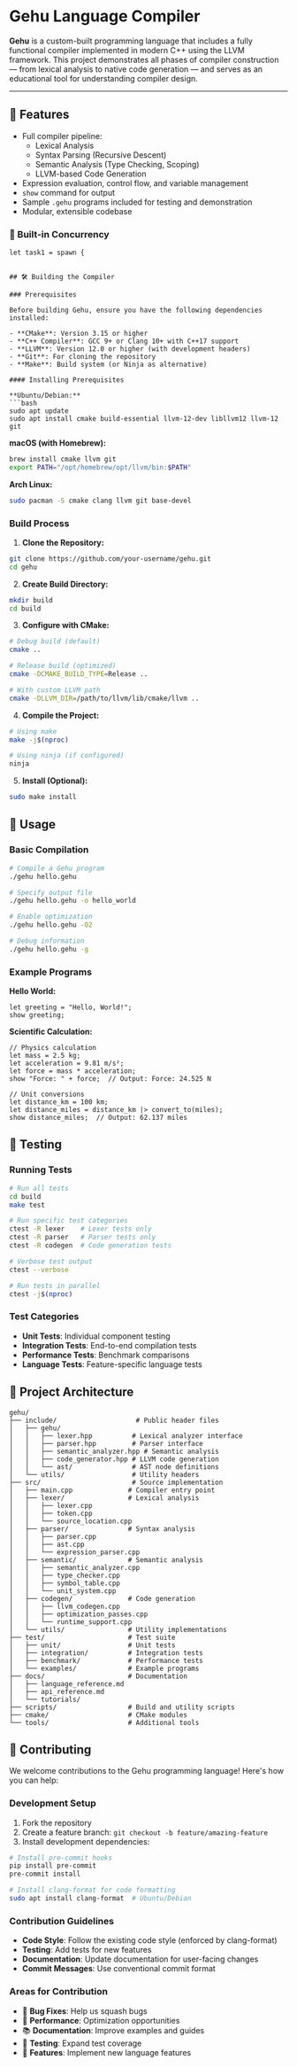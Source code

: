 # Gehu Language Compiler

**Gehu** is a custom-built programming language that includes a fully functional compiler implemented in modern C++ using the LLVM framework. This project demonstrates all phases of compiler construction — from lexical analysis to native code generation — and serves as an educational tool for understanding compiler design.

---

## 📌 Features

- Full compiler pipeline:
  - Lexical Analysis
  - Syntax Parsing (Recursive Descent)
  - Semantic Analysis (Type Checking, Scoping)
  - LLVM-based Code Generation
- Expression evaluation, control flow, and variable management
- `show` command for output
- Sample `.gehu` programs included for testing and demonstration
- Modular, extensible codebase


### 🧵 Built-in Concurrency
```gehu
let task1 = spawn {


## 🛠️ Building the Compiler

### Prerequisites

Before building Gehu, ensure you have the following dependencies installed:

- **CMake**: Version 3.15 or higher
- **C++ Compiler**: GCC 9+ or Clang 10+ with C++17 support
- **LLVM**: Version 12.0 or higher (with development headers)
- **Git**: For cloning the repository
- **Make**: Build system (or Ninja as alternative)

#### Installing Prerequisites

**Ubuntu/Debian:**
```bash
sudo apt update
sudo apt install cmake build-essential llvm-12-dev libllvm12 llvm-12 git
```

**macOS (with Homebrew):**
```bash
brew install cmake llvm git
export PATH="/opt/homebrew/opt/llvm/bin:$PATH"
```

**Arch Linux:**
```bash
sudo pacman -S cmake clang llvm git base-devel
```

### Build Process

1. **Clone the Repository:**
```bash
git clone https://github.com/your-username/gehu.git
cd gehu
```

2. **Create Build Directory:**
```bash
mkdir build
cd build
```

3. **Configure with CMake:**
```bash
# Debug build (default)
cmake ..

# Release build (optimized)
cmake -DCMAKE_BUILD_TYPE=Release ..

# With custom LLVM path
cmake -DLLVM_DIR=/path/to/llvm/lib/cmake/llvm ..
```

4. **Compile the Project:**
```bash
# Using make
make -j$(nproc)

# Using ninja (if configured)
ninja
```

5. **Install (Optional):**
```bash
sudo make install
```


## 🚀 Usage

### Basic Compilation

```bash
# Compile a Gehu program
./gehu hello.gehu

# Specify output file
./gehu hello.gehu -o hello_world

# Enable optimization
./gehu hello.gehu -O2

# Debug information
./gehu hello.gehu -g
```

### Example Programs

**Hello World:**
```gehu
let greeting = "Hello, World!";
show greeting;
```

**Scientific Calculation:**
```gehu
// Physics calculation
let mass = 2.5 kg;
let acceleration = 9.81 m/s²;
let force = mass * acceleration;
show "Force: " + force;  // Output: Force: 24.525 N

// Unit conversions
let distance_km = 100 km;
let distance_miles = distance_km |> convert_to(miles);
show distance_miles;  // Output: 62.137 miles
```



## 🧪 Testing

### Running Tests

```bash
# Run all tests
cd build
make test

# Run specific test categories
ctest -R lexer    # Lexer tests only
ctest -R parser   # Parser tests only
ctest -R codegen  # Code generation tests

# Verbose test output
ctest --verbose

# Run tests in parallel
ctest -j$(nproc)
```

### Test Categories

- **Unit Tests**: Individual component testing
- **Integration Tests**: End-to-end compilation tests
- **Performance Tests**: Benchmark comparisons
- **Language Tests**: Feature-specific language tests

## 📁 Project Architecture

```
gehu/
├── include/                    # Public header files
│   ├── gehu/
│   │   ├── lexer.hpp          # Lexical analyzer interface
│   │   ├── parser.hpp         # Parser interface
│   │   ├── semantic_analyzer.hpp # Semantic analysis
│   │   ├── code_generator.hpp # LLVM code generation
│   │   └── ast/               # AST node definitions
│   └── utils/                 # Utility headers
├── src/                       # Source implementation
│   ├── main.cpp              # Compiler entry point
│   ├── lexer/                # Lexical analysis
│   │   ├── lexer.cpp
│   │   ├── token.cpp
│   │   └── source_location.cpp
│   ├── parser/               # Syntax analysis
│   │   ├── parser.cpp
│   │   ├── ast.cpp
│   │   └── expression_parser.cpp
│   ├── semantic/             # Semantic analysis
│   │   ├── semantic_analyzer.cpp
│   │   ├── type_checker.cpp
│   │   ├── symbol_table.cpp
│   │   └── unit_system.cpp
│   ├── codegen/              # Code generation
│   │   ├── llvm_codegen.cpp
│   │   ├── optimization_passes.cpp
│   │   └── runtime_support.cpp
│   └── utils/                # Utility implementations
├── test/                     # Test suite
│   ├── unit/                 # Unit tests
│   ├── integration/          # Integration tests
│   ├── benchmark/            # Performance tests
│   └── examples/             # Example programs
├── docs/                     # Documentation
│   ├── language_reference.md
│   ├── api_reference.md
│   └── tutorials/
├── scripts/                  # Build and utility scripts
├── cmake/                    # CMake modules
└── tools/                    # Additional tools
```







## 🤝 Contributing

We welcome contributions to the Gehu programming language! Here's how you can help:

### Development Setup

1. Fork the repository
2. Create a feature branch: `git checkout -b feature/amazing-feature`
3. Install development dependencies:
```bash
# Install pre-commit hooks
pip install pre-commit
pre-commit install

# Install clang-format for code formatting
sudo apt install clang-format  # Ubuntu/Debian
```

### Contribution Guidelines

- **Code Style**: Follow the existing code style (enforced by clang-format)
- **Testing**: Add tests for new features
- **Documentation**: Update documentation for user-facing changes
- **Commit Messages**: Use conventional commit format

### Areas for Contribution

- 🐛 **Bug Fixes**: Help us squash bugs
- 🚀 **Performance**: Optimization opportunities
- 📚 **Documentation**: Improve examples and guides
- 🧪 **Testing**: Expand test coverage
- 🌟 **Features**: Implement new language features

